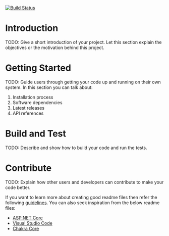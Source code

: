 [![Build Status](https://code.hydrotasmania.com.au/CorporateCollection/Overwatch/_apis/build/status/Overwatch_Api?repoName=Overwatch_Api&branchName=feature%2Fupdate_api_for_new_dbapproach)](https://code.hydrotasmania.com.au/CorporateCollection/Overwatch/_build/latest?definitionId=12&repoName=Overwatch_Api&branchName=feature%2Fupdate_api_for_new_dbapproach)

# Introduction 
TODO: Give a short introduction of your project. Let this section explain the objectives or the motivation behind this project. 

# Getting Started
TODO: Guide users through getting your code up and running on their own system. In this section you can talk about:
1.	Installation process
2.	Software dependencies
3.	Latest releases
4.	API references

# Build and Test
TODO: Describe and show how to build your code and run the tests. 

# Contribute
TODO: Explain how other users and developers can contribute to make your code better. 

If you want to learn more about creating good readme files then refer the following [guidelines](https://docs.microsoft.com/en-us/azure/devops/repos/git/create-a-readme?view=azure-devops). You can also seek inspiration from the below readme files:
- [ASP.NET Core](https://github.com/aspnet/Home)
- [Visual Studio Code](https://github.com/Microsoft/vscode)
- [Chakra Core](https://github.com/Microsoft/ChakraCore)